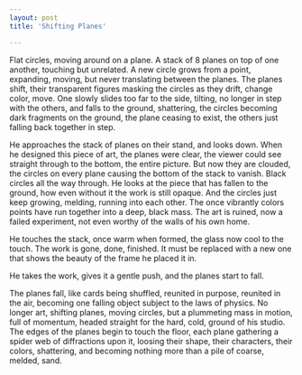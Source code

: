 ```yaml
---
layout: post
title: 'Shifting Planes'

---
```


<p>Flat circles, moving around on a plane. A stack of 8 planes on top of one another, touching but unrelated. A new circle grows from a point, expanding, moving, but never translating between the planes. The planes shift, their transparent figures masking the circles as they drift, change color, move. One slowly slides too far to the side, tilting, no longer in step with the others, and falls to the ground, shattering, the circles becoming dark fragments on the ground, the plane ceasing to exist, the others just falling back together in step.</p>

<p>He approaches the stack of planes on their stand, and looks down. When he designed this piece of art, the planes were clear, the viewer could see straight through to the bottom, the entire picture. But now they are clouded, the circles on every plane causing the bottom of the stack to vanish. Black circles all the way through. He looks at the piece that has fallen to the ground, how even without it the work is still opaque. And the circles just keep growing, melding, running into each other. The once vibrantly colors points have run together into a deep, black mass. The art is ruined, now a failed experiment, not even worthy of the walls of his own home.</p>

<p>He touches the stack, once warm when formed, the glass now cool to the touch. The work is gone, done, finished. It must be replaced with a new one that shows the beauty of the frame he placed it in.</p>

<p>He takes the work, gives it a gentle push, and the planes start to fall.</p>

<p>The planes fall, like cards being shuffled, reunited in purpose, reunited in the air, becoming one falling object subject to the laws of physics. No longer art, shifting planes, moving circles, but a plummeting mass in motion, full of momentum, headed straight for the hard, cold, ground of his studio. The edges of the planes begin to touch the floor, each plane gathering a spider web of diffractions upon it, loosing their shape, their characters, their colors, shattering, and becoming nothing more than a pile of coarse, melded, sand.</p>

